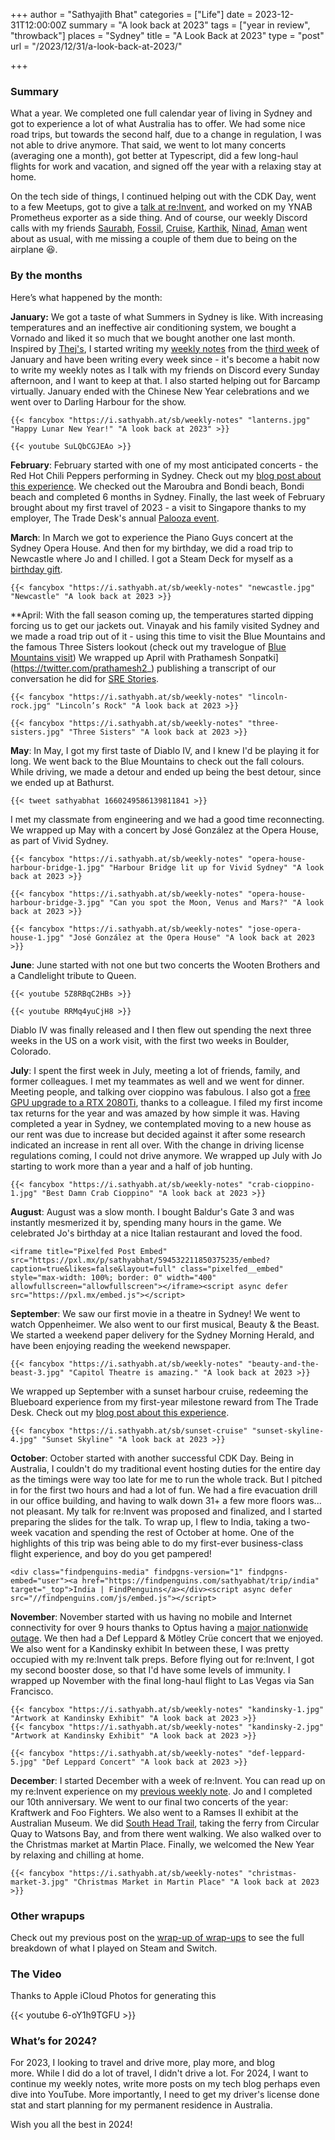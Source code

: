 +++
author = "Sathyajith Bhat"
categories = ["Life"]
date = 2023-12-31T12:00:00Z
summary = "A look back at 2023"
tags = ["year in review", "throwback"]
places = "Sydney"
title = "A Look Back at 2023"
type = "post"
url = "/2023/12/31/a-look-back-at-2023/"

+++

### Summary

What a year. We completed one full calendar year of living in Sydney and got to experience a lot of what Australia has to offer. We had some nice road trips, but towards the second half, due to a change in regulation, I was not able to drive anymore. That said, we went to lot many concerts (averaging one a month), got better at Typescript, did a few long-haul flights for work and vacation, and signed off the year with a relaxing stay at home. 

On the tech side of things, I continued helping out with the CDK Day, went to a few Meetups, got to give a [talk at re:Invent](https://sathyasays.com/talks/improve-web-application-performance-aws-global-accelerator-net327/), and worked on my YNAB Prometheus exporter as a side thing. And of course, our weekly Discord calls with my friends [Saurabh](https://twitter.com/the100rabh), [Fossil](https://twitter.com/Fossiloflife), [Cruise](https://twitter.com/Cruisemaniac), [Karthik](https://twitter.com/Karthik), [Ninad](https://twitter.com/Ni_nad), [Aman](https://twitter.com/amanmanglik) went about as usual, with me missing a couple of them due to being on the airplane 😆.

### By the months

Here’s what happened by the month:

**January:** We got a taste of what Summers in Sydney is like. With increasing temperatures and an ineffective air conditioning system, we bought a Vornado and liked it so much that we bought another one last month. Inspired by [Thej's](https://thejeshgn.com/tag/weekly-notes/), I started writing my [weekly notes](/series/weekly-notes) from the [third week](/2023/01/21/weekly-notes-03-2023/) of January and have been writing every week since - it's become a habit now to write my weekly notes as I talk with my friends on Discord every Sunday afternoon, and I want to keep at that. I also started helping out for Barcamp virtually. January ended with the Chinese New Year celebrations and we went over to Darling Harbour for the show.

    {{< fancybox "https://i.sathyabh.at/sb/weekly-notes" "lanterns.jpg" "Happy Lunar New Year!" "A look back at 2023" >}}

    {{< youtube SuLQbCGJEAo >}}

**February**: February started with one of my most anticipated concerts - the Red Hot Chili Peppers performing in Sydney. Check out my [blog post about this experience](/2023/02/04/red-hot-chili-peppers-post-malone-sydney-2023). We checked out the Maroubra and Bondi beach, Bondi beach and completed 6 months in Sydney. Finally, the last week of February brought about my first travel of 2023 - a visit to Singapore thanks to my employer, The Trade Desk's annual [Palooza event](/2023/02/26/weekly-notes-08-2023/).

**March**: In March we got to experience the Piano Guys concert at the Sydney Opera House. And then for my birthday, we did a road trip to Newcastle where Jo and I chilled. I got a Steam Deck for myself as a [birthday gift](/2023/03/20/weekly-notes-11-2023/). 

    {{< fancybox "https://i.sathyabh.at/sb/weekly-notes" "newcastle.jpg" "Newcastle" "A look back at 2023 >}}

**April: With the fall season coming up, the temperatures started dipping forcing us to get our jackets out. Vinayak and his family visited Sydney and we made a road trip out of it - using this time to visit the Blue Mountains and the famous Three Sisters lookout (check out my travelogue of [Blue Mountains visit](/2023/05/07/blue-mountains-day-trip-travelogue/)) We wrapped up April with Prathamesh Sonpatki](https://twitter.com/prathamesh2_) publishing a transcript of our conversation he did for [SRE Stories](https://www.srestories.dev/p/sre-story-with-sathya-bhat).

    {{< fancybox "https://i.sathyabh.at/sb/weekly-notes" "lincoln-rock.jpg" "Lincoln’s Rock" "A look back at 2023 >}}

    {{< fancybox "https://i.sathyabh.at/sb/weekly-notes" "three-sisters.jpg" "Three Sisters" "A look back at 2023 >}}


**May**: In May, I got my first taste of Diablo IV, and I knew I'd be playing it for long. We went back to the Blue Mountains to check out the fall colours. While driving, we made a detour and ended up being the best detour, since we ended up at Bathurst.

    {{< tweet sathyabhat 1660249586139811841 >}}

I met my classmate from engineering and we had a good time reconnecting. We wrapped up May with a concert by José González at the Opera House, as part of Vivid Sydney.

    {{< fancybox "https://i.sathyabh.at/sb/weekly-notes" "opera-house-harbour-bridge-1.jpg" "Harbour Bridge lit up for Vivid Sydney" "A look back at 2023 >}}

    {{< fancybox "https://i.sathyabh.at/sb/weekly-notes" "opera-house-harbour-bridge-3.jpg" "Can you spot the Moon, Venus and Mars?" "A look back at 2023 >}}

    {{< fancybox "https://i.sathyabh.at/sb/weekly-notes" "jose-opera-house-1.jpg" "José González at the Opera House" "A look back at 2023 >}}

**June**: June started with not one but two concerts the Wooten Brothers and a Candlelight tribute to Queen.

    {{< youtube 5Z8RBqC2HBs >}}

    {{< youtube RRMq4yuCjH8 >}}

Diablo IV was finally released and I then flew out spending the next three weeks in the US on a work visit, with the first two weeks in Boulder, Colorado.


**July**: I spent the first week in July, meeting a lot of friends, family, and former colleagues. I met my teammates as well and we went for dinner. Meeting people, and talking over cioppino was fabulous. I also got a [free GPU upgrade to a RTX 2080Ti](/2023/07/09/weekly-notes-27-2023/), thanks to a colleague. I filed my first income tax returns for the year and was amazed by how simple it was. Having completed a year in Sydney, we contemplated moving to a new house as our rent was due to increase but decided against it after some research indicated an increase in rent all over. With the change in driving license regulations coming, I could not drive anymore. We wrapped up July with Jo starting to work more than a year and a half of job hunting.

    {{< fancybox "https://i.sathyabh.at/sb/weekly-notes" "crab-cioppino-1.jpg" "Best Damn Crab Cioppino" "A look back at 2023 >}}

**August**: August was a slow month. I bought Baldur's Gate 3 and was instantly mesmerized it by, spending many hours in the game. We celebrated Jo's birthday at a nice Italian restaurant and loved the food.

    <iframe title="Pixelfed Post Embed" src="https://pxl.mx/p/sathyabhat/594532211850375235/embed?caption=true&likes=false&layout=full" class="pixelfed__embed" style="max-width: 100%; border: 0" width="400" allowfullscreen="allowfullscreen"></iframe><script async defer src="https://pxl.mx/embed.js"></script>

**September**: We saw our first movie in a theatre in Sydney! We went to watch Oppenheimer. We also went to our first musical, Beauty & the Beast. We started a weekend paper delivery for the Sydney Morning Herald, and have been enjoying reading the weekend newspaper.

    {{< fancybox "https://i.sathyabh.at/sb/weekly-notes" "beauty-and-the-beast-3.jpg" "Capitol Theatre is amazing." "A look back at 2023 >}}
    
We wrapped up September with a sunset harbour cruise, redeeming the Blueboard experience from my first-year milestone reward from The Trade Desk. Check out my [blog post about this experience](/2023/09/17/captain-cook-sydney-harbour-sunset-dinner-cruise).

    {{< fancybox "https://i.sathyabh.at/sb/sunset-cruise" "sunset-skyline-4.jpg" "Sunset Skyline" "A look back at 2023 >}}

**October**: October started with another successful CDK Day. Being in Australia, I couldn't do my traditional event hosting duties for the entire day as the timings were way too late for me to run the whole track. But I pitched in for the first two hours and had a lot of fun. We had a fire evacuation drill in our office building, and having to walk down 31+ a few more floors was... not pleasant. My talk for re:Invent was proposed and finalized, and I started preparing the slides for the talk. To wrap up, I flew to India, taking a two-week vacation and spending the rest of October at home. One of the highlights of this trip was being able to do my first-ever business-class flight experience, and boy do you get pampered!

    <div class="findpenguins-media" findpgns-version="1" findpgns-embed="user"><a href="https://findpenguins.com/sathyabhat/trip/india" target="_top">India | FindPenguins</a></div><script async defer src="//findpenguins.com/js/embed.js"></script>


**November**: November started with us having no mobile and Internet connectivity for over 9 hours thanks to Optus having a [major nationwide outage](https://www.smh.com.au/business/companies/inside-optus-day-from-hell-20231110-p5eiz0.html). We then had a Def Leppard & Mötley Crüe concert that we enjoyed. We also went for a Kandinsky exhibit In between these, I was pretty occupied with my re:Invent talk preps. Before flying out for re:Invent, I got my second booster dose, so that I'd have some levels of immunity. I wrapped up November with the final long-haul flight to Las Vegas via San Francisco. 

    {{< fancybox "https://i.sathyabh.at/sb/weekly-notes" "kandinsky-1.jpg" "Artwork at Kandinsky Exhibit" "A look back at 2023 >}}
    {{< fancybox "https://i.sathyabh.at/sb/weekly-notes" "kandinsky-2.jpg" "Artwork at Kandinsky Exhibit" "A look back at 2023 >}}

    {{< fancybox "https://i.sathyabh.at/sb/weekly-notes" "def-leppard-5.jpg" "Def Leppard Concert" "A look back at 2023 >}}

**December**: I started December with a week of re:Invent. You can read up on my re:Invent experience on my [previous weekly note](/2023/12/04/weekly-notes-48-2023/). Jo and I completed our 10th anniversary. We went to our final two concerts of the year: Kraftwerk and Foo Fighters. We also went to a Ramses II exhibit at the Australian Museum. We did [South Head Trail](/2023/12/24/weekly-notes-51-2023/), taking the ferry from Circular Quay to Watsons Bay, and from there went walking. We also walked over to the Christmas market at Martin Place. Finally, we welcomed the New Year by relaxing and chilling at home. 

    {{< fancybox "https://i.sathyabh.at/sb/weekly-notes" "christmas-market-3.jpg" "Christmas Market in Martin Place" "A look back at 2023 >}}

### Other wrapups

Check out my previous post on the [wrap-up of wrap-ups](/2023/12/30/wrap-up-of-wrap-ups-2023) to see the full breakdown of what I played on Steam and Switch.

### The Video

Thanks to Apple iCloud Photos for generating this 

{{< youtube 6-oY1h9TGFU >}}

### What’s for 2024?

For 2023, I looking to travel and drive more, play more, and blog more. While I did do a lot of travel, I didn't drive a lot. For 2024, I want to continue my weekly notes, write more posts on my tech blog perhaps even dive into YouTube. More importantly, I need to get my driver's license done stat and start planning for my permanent residence in Australia. 

Wish you all the best in 2024!